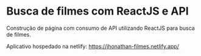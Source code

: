 # Busca de filmes com ReactJS e API
Construção de página com consumo de API utilizando ReactJS para busca de filmes.

Aplicativo hospedado na netlify: <https://jhonathan-filmes.netlify.app/>
